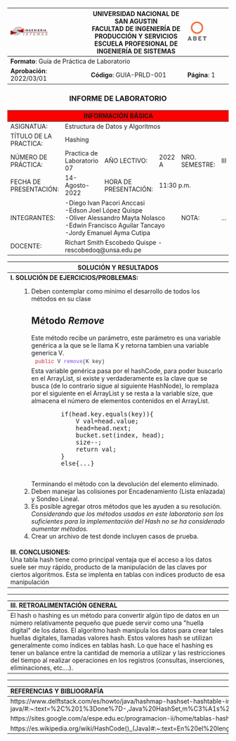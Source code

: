 <div align="center">
<table>
    <theader>
        <tr>
            <td><img src="https://github.com/rescobedoq/pw2/blob/main/epis.png?raw=true" alt="EPIS" style="width:50%; height:auto"/></td>
            <th>
                <span style="font-weight:bold;">UNIVERSIDAD NACIONAL DE SAN AGUSTIN</span><br />
                <span style="font-weight:bold;">FACULTAD DE INGENIERÍA DE PRODUCCIÓN Y SERVICIOS</span><br />
                <span style="font-weight:bold;">ESCUELA PROFESIONAL DE INGENIERÍA DE SISTEMAS</span>
            </th>
            <td><img src="https://github.com/rescobedoq/pw2/blob/main/abet.png?raw=true" alt="ABET" style="width:50%; height:auto"/></td>
        </tr>
    </theader>
    <tbody>
        <tr><td colspan="3"><span style="font-weight:bold;">Formato</span>: Guía de Práctica de Laboratorio</td></tr>
        <tr><td><span style="font-weight:bold;">Aprobación</span>:  2022/03/01</td><td><span style="font-weight:bold;">Código</span>: GUIA-PRLD-001</td><td><span style="font-weight:bold;">Página</span>: 1</td></tr>
    </tbody>
</table>
</div>
<div align="center">
 <h3>INFORME DE LABORATORIO</h3>
</div>
<table>
 <theader>
  <tr><th colspan="6" bgcolor="red">INFORMACIÓN BÁSICA</th></tr>
 </theader>
 <tbody>
  <tr><td>ASIGNATUA:</td><td colspan="5">Estructura de Datos y Algoritmos</td></tr>
  <tr><td>TÍTULO DE LA PRACTICA:</td><td colspan="4">Hashing<td></tr>
  <tr><td>NÚMERO DE PRÁCTICA:</td><td>Practica de Laboratorio 07</td><td>AÑO LECTIVO:</td><td>2022 A</td><td>NRO. SEMESTRE:</td><td>III</td></tr>
  <tr><td>FECHA DE PRESENTACIÓN:</td><td>14-Agosto-2022</td><td>HORA DE PRESENTACIÓN:</td><td colspan="3">11:30 p.m.</td></tr>
  <tr><td>INTEGRANTES:</td><td colspan="3">-Diego Ivan Pacori Anccasi<br>-Edson Joel López Quispe<br>-Oliver Alessandro Mayta Nolasco<br>-Edwin Francisco Aguilar Tancayo<br>-Jordy Emanuel Ayma Cutipa</td><td>NOTA:</td><td>...</td></tr>
  <tr><td>DOCENTE:</td><td colspan="5">Richart Smith Escobedo Quispe - rescobedoq@unsa.edu.pe</td></tr>
 </tbody>
</table>
<table>
 <theader>
  <tr><th>SOLUCIÓN Y RESULTADOS</th></tr>
 </theader>
 <tbody>
  <tr><td><strong>I. SOLUCIÓN DE EJERCICIOS/PROBLEMAS:</strong><br>
  <ul>
    <ol>
        <li>Deben contemplar como mínimo el desarrollo de todos los métodos en su clase
        </li>
        <h2>Método <em>Remove</em></h2>
        Este método recibe un parámetro, este parámetro es una variable genérica a la que se le llama K y retorna tambien una variable generica V.<br>
        <img src="ejercicio1/imagenes/remove.png"><br>
        Esta variable genérica pasa por el hashCode, para poder buscarlo en el ArrayList, si existe y verdaderamente es la clave que se busca (de lo contrario sigue al siguiente HashNode), lo remplaza por el siguiente en el ArrayList y se resta a la variable size, que almacena el número de elementos contenidos en el ArrayList.
        <pre>
        if(head.key.equals(key)){
            V val=head.value;
            head=head.next;
            bucket.set(index, head);
            size--;
            return val;
        }
        else{...}
        </pre>
        Terminando el método con la devolución del elemento eliminado.
        <li>Deben manejar las colisiones por Encadenamiento (Lista enlazada) y Sondeo Lineal. 
        </li>
        <li>Es posible agregar otros métodos que les ayuden a su resolución.            
        </li>
        <em>Considerando que los métodos usados en este laboratorio son los suficientes para la implementación del Hash no se ha considerado aumentar métodos.</em>
        <li>Crear un archivo de test donde incluyen casos de prueba.
        </li>
    </ol>
  </ul>

  <tr><td><strong>III. CONCLUSIONES:</strong>
  <br>Una tabla hash tiene como principal ventaja que el acceso a los datos suele ser muy rápido, producto de la manipulación de las claves por ciertos algoritmos. Esta se implenta en tablas con indices producto de esa manipulación</td></tr>
 </tbody>
</table>
<hr>
<table>
 <theader>
  <tr><td><strong>III. RETROALIMENTACIÓN GENERAL</strong><br>
  </td><tr>
 </theader>
 <tbody>
  <tr><td>El hash o hashing es un método para convertir algún tipo de datos en un número
relativamente pequeño que puede servir como una "huella digital" de los datos. El
algoritmo hash manipula los datos para crear tales huellas digitales, llamadas valores
hash. Estos valores hash se utilizan generalmente como índices en tablas hash.
Lo que hace el hashing es tener un balance entre la cantidad de memoria a utilizar y las
restricciones del tiempo al realizar operaciones en los registros (consultas, inserciones,
eliminaciones, etc....). </td></tr>
 </tbody>
</table>
<hr>
<table>
 <theader>
  <tr><td><strong>REFERENCIAS Y BIBLIOGRAFÍA</strong></td><tr>
 </theader>
 <tbody>
  <tr><td>https://www.delftstack.com/es/howto/java/hashmap-hashset-hashtable-in-java/#:~:text=%2C%201%3Done%7D-,Java%20HashSet,m%C3%A1s%20la%20interfaz%20de%20Colecciones.</td></tr>
  <tr><td>https://sites.google.com/a/espe.edu.ec/programacion-ii/home/tablas-hash</td></tr>
  <tr><td>https://es.wikipedia.org/wiki/HashCode()_(Java)#:~:text=En%20el%20lenguaje%20de%20programaci%C3%B3n,defecto%2C%20por%20la%20clase%20Object.</td></tr>
 </tbody>
</table>
